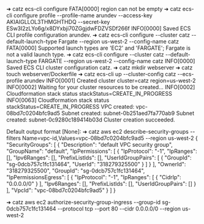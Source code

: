 ➜  catz ecs-cli  configure
FATA[0000] region can not be empty
➜  catz ecs-cli configure profile --profile-name arundev --access-key AKIAIGLLOL3THMGHTHDQ --secret-key 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
INFO[0000] Saved ECS CLI profile configuration arundev.
➜  catz ecs-cli configure --cluster catz --default-launch-type Fargate --region us-west-2 --config-name catz
FATA[0000] Supported launch types are 'EC2' and 'FARGATE'; Fargate is not a valid launch type.
➜  catz ecs-cli configure --cluster catz --default-launch-type FARGATE --region us-west-2 --config-name catz
INFO[0000] Saved ECS CLI cluster configuration catz.
➜  catz mkdir webserver
➜  catz touch webserver/Dockerfile
➜  catz ecs-cli up --cluster-config catz --ecs-profile arundev
INFO[0001] Created cluster                               cluster=catz region=us-west-2
INFO[0002] Waiting for your cluster resources to be created...
INFO[0002] Cloudformation stack status                   stackStatus=CREATE_IN_PROGRESS
INFO[0063] Cloudformation stack status                   stackStatus=CREATE_IN_PROGRESS
VPC created: vpc-08bd7c0204bfc9ad5
Subnet created: subnet-0b251aed7fa770ab9
Subnet created: subnet-0c9280c189414b03d
Cluster creation succeeded.



Default output format [None]:
➜  catz aws ec2 describe-security-groups --filters Name=vpc-id,Values=vpc-08bd7c0204bfc9ad5 --region us-west-2
{
    "SecurityGroups": [
        {
            "Description": "default VPC security group",
            "GroupName": "default",
            "IpPermissions": [
                {
                    "IpProtocol": "-1",
                    "IpRanges": [],
                    "Ipv6Ranges": [],
                    "PrefixListIds": [],
                    "UserIdGroupPairs": [
                        {
                            "GroupId": "sg-0dcb757c1fc131464",
                            "UserId": "318279325500"
                        }
                    ]
                }
            ],
            "OwnerId": "318279325500",
            "GroupId": "sg-0dcb757c1fc131464",
            "IpPermissionsEgress": [
                {
                    "IpProtocol": "-1",
                    "IpRanges": [
                        {
                            "CidrIp": "0.0.0.0/0"
                        }
                    ],
                    "Ipv6Ranges": [],
                    "PrefixListIds": [],
                    "UserIdGroupPairs": []
                }
            ],
            "VpcId": "vpc-08bd7c0204bfc9ad5"
        }
    ]
}


➜  catz aws ec2 authorize-security-group-ingress --group-id sg-0dcb757c1fc131464 --protocol tcp --port 80 --cidr 0.0.0.0/0 --region us-west-2


